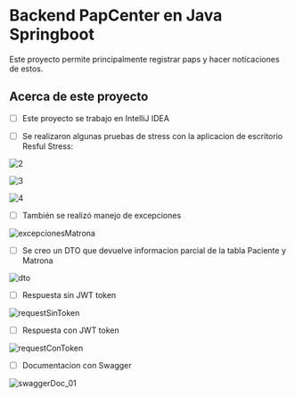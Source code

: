 # Backend PapCenter en Java Springboot

Este proyecto permite principalmente registrar paps y hacer noticaciones de estos.

## Acerca de este proyecto

-   [ ]  Este proyecto se trabajo en IntelliJ IDEA

-   [ ]  Se realizaron algunas pruebas de stress con la aplicacion de escritorio Resful Stress:

![2](https://user-images.githubusercontent.com/29648679/148695991-35a5e411-4ea0-46b2-89a2-1a2a40deea3b.PNG)

![3](https://user-images.githubusercontent.com/29648679/148696007-952f17ca-900f-4bf8-9ade-4cbd525c7fd7.PNG)

![4](https://user-images.githubusercontent.com/29648679/148696018-2202e2fd-121d-4690-a462-4c84c14ef851.PNG)

-   [ ]  También se realizó manejo de excepciones

![excepcionesMatrona](https://user-images.githubusercontent.com/29648679/148696132-b02d3b2c-4792-481d-b523-c5efb6c064ba.PNG)

-   [ ]  Se creo un DTO que devuelve informacion parcial de la tabla Paciente y Matrona

![dto](https://user-images.githubusercontent.com/29648679/148696148-62a8ab20-69ee-4bf0-87fe-684f42aec4f3.PNG)

-   [ ]  Respuesta sin JWT token

![requestSinToken](https://user-images.githubusercontent.com/29648679/148696184-d837c1a2-2a23-492e-a4e4-de0ad5659d66.PNG)

-   [ ]  Respuesta con JWT token

![requestConToken](https://user-images.githubusercontent.com/29648679/148696194-7bebd9f0-a1c4-4179-8d7a-c90366901338.PNG)

-   [ ]  Documentacion con Swagger

![swaggerDoc_01](https://user-images.githubusercontent.com/29648679/148696205-45c8d291-5e14-4020-8dca-b2bc74e74af4.PNG)
